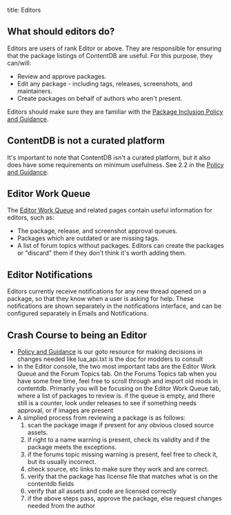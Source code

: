title: Editors

## What should editors do?

Editors are users of rank Editor or above.
They are responsible for ensuring that the package listings of ContentDB are useful.
For this purpose, they can/will:

* Review and approve packages.
* Edit any package - including tags, releases, screenshots, and maintainers.
* Create packages on behalf of authors who aren't present.

Editors should make sure they are familiar with the
[Package Inclusion Policy and Guidance](/policy_and_guidance/).

## ContentDB is not a curated platform

It's important to note that ContentDB isn't a curated platform, but it also does have some
requirements on minimum usefulness. See 2.2 in the [Policy and Guidance](/policy_and_guidance/).

## Editor Work Queue

The [Editor Work Queue](/todo/) and related pages contain useful information for editors, such as:

* The package, release, and screenshot approval queues.
* Packages which are outdated or are missing tags.
* A list of forum topics without packages.
  Editors can create the packages or "discard" them if they don't think it's worth adding them.

## Editor Notifications

Editors currently receive notifications for any new thread opened on a package, so that they
know when a user is asking for help. These notifications are shown separately in the notifications
interface, and can be configured separately in Emails and Notifications.

## Crash Course to being an Editor

* [Policy and Guidance](/policy_and_guidance/) is our goto resource for making decisions in 
  changes needed like lua_api.txt is the doc for modders to consult
* In the Editor console, the two most important tabs are the Editor Work Queue and the Forum 
  Topics tab. On the Forums Topics tab when you have some free time, feel free to scroll 
  through and import old mods in contentdb. Primarily you will be focusing on the Editor 
  Work Queue tab, where a list of packages to review is. if the queue is empty, and there 
  still is a counter, look under releases to see if something needs approval, or if images 
  are present
* A simplied process from reviewing a package is as follows:
  1. scan the package image if present for any obvious closed source assets.
  2. if right to a name warning is present, check its validity and if the package meets 
     the exceptions.
  3. if the forums topic missing warning is present, feel free to check it, but its 
     usually incorrect.
  4. check source, etc links to make sure they work and are correct.
  5. verify that the package has license file that matches what is on the contentdb fields
  6. verify that all assets and code are licensed correctly
  7. if the above steps pass, approve the package, else request changes needed from the author
